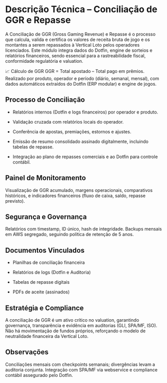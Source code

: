 # **Descrição Técnica – Conciliação de GGR e Repasse**

A Conciliação de GGR (Gross Gaming Revenue) e Repasse é o processo que calcula, valida e certifica os valores de receita bruta de jogo e os montantes a serem repassados à Vertical Loto pelos operadores licenciados. Este módulo integra dados do Dotfin, engine de sorteios e relatórios financeiros, sendo essencial para a rastreabilidade fiscal, conformidade regulatória e valuation.

📈 Cálculo de GGR GGR = Total apostado – Total pago em prêmios. Realizado por produto, operador e período (diário, semanal, mensal), com dados automáticos extraídos do Dotfin (ERP modular) e engine de jogos.

## Processo de Conciliação

- Relatórios internos (Dotfin e logs financeiros) por operador e produto.

- Validação cruzada com relatórios locais do operador.

- Conferência de apostas, premiações, estornos e ajustes.

- Emissão de resumo consolidado assinado digitalmente, incluindo tabelas de repasse.

- Integração ao plano de repasses comerciais e ao Dotfin para controle contábil.

## Painel de Monitoramento

Visualização de GGR acumulado, margens operacionais, comparativos históricos, e indicadores financeiros (fluxo de caixa, saldo, repasse previsto).

## Segurança e Governança 

Relatórios com timestamp, ID único, hash de integridade. Backups mensais em AWS segregado, seguindo política de retenção de 5 anos.

## Documentos Vinculados

- Planilhas de conciliação financeira

- Relatórios de logs (Dotfin e Auditoria)

- Tabelas de repasse digitais

- PDFs de aceite (assinados)

## Estratégia e Compliance 

A conciliação de GGR é um ativo crítico no valuation, garantindo governança, transparência e evidência em auditorias (GLI, SPA/MF, ISO). Não há movimentação de fundos próprios, reforçando o modelo de neutralidade financeira da Vertical Loto.

## Observações 

Conciliações mensais com checkpoints semanais; divergências levam a auditoria conjunta. Integração com SPA/MF via webservice e compliance contábil assegurado pelo Dotfin.
